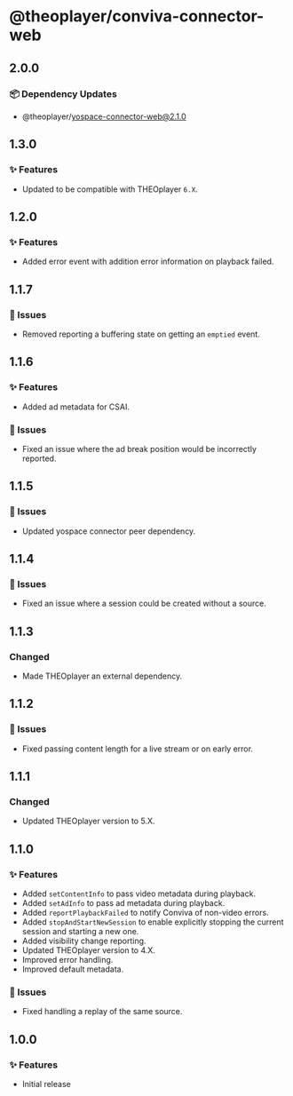 # @theoplayer/conviva-connector-web

## 2.0.0

### 📦 Dependency Updates

- @theoplayer/yospace-connector-web@2.1.0

## 1.3.0

### ✨ Features

- Updated to be compatible with THEOplayer `6.X`.

## 1.2.0

### ✨ Features

- Added error event with addition error information on playback failed.

## 1.1.7

### 🐛 Issues

- Removed reporting a buffering state on getting an `emptied` event.

## 1.1.6

### ✨ Features

- Added ad metadata for CSAI.

### 🐛 Issues

- Fixed an issue where the ad break position would be incorrectly reported.

## 1.1.5

### 🐛 Issues

- Updated yospace connector peer dependency.

## 1.1.4

### 🐛 Issues

- Fixed an issue where a session could be created without a source.

## 1.1.3

### Changed

- Made THEOplayer an external dependency.

## 1.1.2

### 🐛 Issues

- Fixed passing content length for a live stream or on early error.

## 1.1.1

### Changed

- Updated THEOplayer version to 5.X.

## 1.1.0

### ✨ Features

- Added `setContentInfo` to pass video metadata during playback.
- Added `setAdInfo` to pass ad metadata during playback.
- Added `reportPlaybackFailed` to notify Conviva of non-video errors.
- Added `stopAndStartNewSession` to enable explicitly stopping the current session and starting a new one.
- Added visibility change reporting.
- Updated THEOplayer version to 4.X.
- Improved error handling.
- Improved default metadata.

### 🐛 Issues

- Fixed handling a replay of the same source.

## 1.0.0

### ✨ Features

- Initial release
